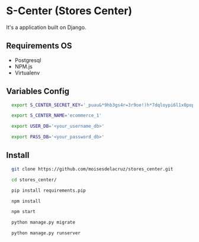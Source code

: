 # S-Center (Stores Center)
It's a application built on Django.

## Requirements OS
- Postgresql
- NPM.js
- Virtualenv

## Variables Config
```sh
  export S_CENTER_SECRET_KEY='_puau&*9hb3gs4r=3r9oe!)h*7dqloypi6l1x0popqawn5a)zx'

  export S_CENTER_NAME='ecommerce_1'

  export USER_DB='<your_username_db>'

  export PASS_DB='<your_password_db>'

```

## Install
```sh
  git clone https://github.com/moisesdelacruz/stores_center.git

  cd stores_center/

  pip install requirements.pip

  npm install

  npm start

  python manage.py migrate

  python manage.py runserver
```
